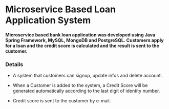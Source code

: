 # Microservice Based Loan Application System

#### Microservice based bank loan application was developed using Java Spring Framework, MySQL, MongoDB and PostgreSQL. Customers apply for a loan and the credit score is calculated and the result is sent to the customer.

### Details

- A system that customers can signup, update infos and delete account.

- When a Customer is added to the system, a Credit Score will be generated automatically according to the last digit of identity number.

- Credit score is sent to the customer by e-mail.
